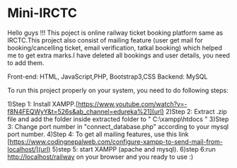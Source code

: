 # Mini-IRCTC

Hello guys !!! This poject is online railway ticket booking platform same as IRCTC.This project also consist of mailing feature (user get mail for booking/cancelling ticket, email verification, tatkal booking) which helped me to get extra marks.I have deleted all bookings and user details, you need to add them.

Front-end: HTML, JavaScript,PHP, Bootstrap3,CSS
Backend: MySQL

To run this project properly on your system, you need to do following steps:

1)Step 1: Install XAMPP.[https://www.youtube.com/watch?v=-f8N4FEQWyY&t=526s&ab_channel=edureka%21](url)
2)Step 2: Extract .zip file and add the folder inside extracted folder to " C:\xampp\htdocs "
3)Step 3: Change port number in "connect_database.php" according to your mysql port number.
4)Step 4: To get all mailing features, use this link [https://www.codingnepalweb.com/configure-xampp-to-send-mail-from-localhost/](url)
5)step 5: start XAMPP (apache and mysql).
6)step 6:run [http://localhost/railway](url) on your browser and you ready to use :)
          
